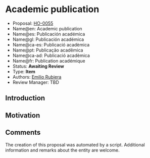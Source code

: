 # Academic publication

* Proposal: [HO-0055](0055-academic-publication.md)
* Name@en: Academic publication
* Name@es: Publicación académica
* Name@gl: Publicación académica
* Name@ca-es: Publicació acadèmica
* Name@pt: Publicação acadêmica
* Name@ca-ad: Publicació acadèmica
* Name@fr: Publication académique
* Status: **Awaiting Review**
* Type: **Item**
* Authors: [Emilio Rubiera](https://github.com/spitxa)
* Review Manager: TBD

## Introduction



## Motivation

## Comments
The creation of this proposal was automated by a script. Additional information and remarks about the entity are welcome.
